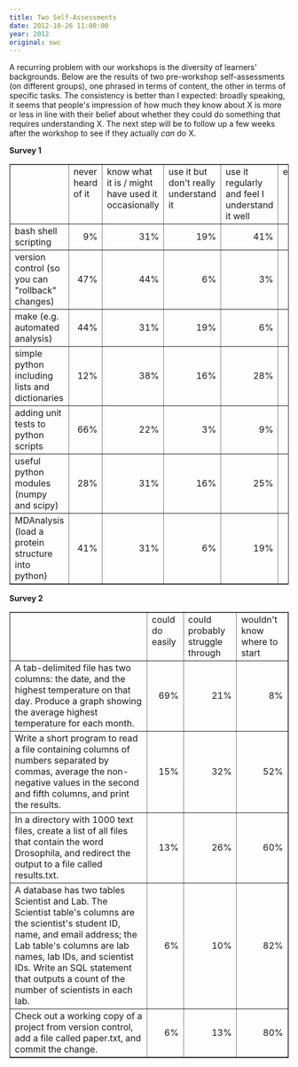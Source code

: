 ```yaml
---
title: Two Self-Assessments
date: 2012-10-26 11:00:00
year: 2012
original: swc
---
```


<p>A recurring problem with our workshops is the diversity of learners' backgrounds. Below are the results of two pre-workshop self-assessments (on different groups), one phrased in terms of content, the other in terms of specific tasks. The consistency is better than I expected: broadly speaking, it seems that people's impression of how much they know about X is more or less in line with their belief about whether they could do something that requires understanding X. The next step will be to follow up a few weeks after the workshop to see if they actually <em>can</em> do X.</p>

<strong>Survey 1</strong>
<table border="1">
<tbody>
<tr>
<td></td>
<td valign="top">never heard of it</td>
<td valign="top">know what it is / might have used it occasionally</td>
<td valign="top">use it but don't really understand it</td>
<td valign="top">use it regularly and feel I understand it well</td>
<td valign="top">expert</td>
</tr>
<tr>
<td>bash shell scripting</td>
<td align="right">9%</td>
<td align="right">31%</td>
<td align="right">19%</td>
<td align="right">41%</td>
<td align="right">0%</td>
</tr>
<tr>
<td>version control (so you can "rollback" changes)</td>
<td align="right">47%</td>
<td align="right">44%</td>
<td align="right">6%</td>
<td align="right">3%</td>
<td align="right">0%</td>
</tr>
<tr>
<td>make (e.g. automated analysis)</td>
<td align="right">44%</td>
<td align="right">31%</td>
<td align="right">19%</td>
<td align="right">6%</td>
<td align="right">0%</td>
</tr>
<tr>
<td>simple python including lists and dictionaries</td>
<td align="right">12%</td>
<td align="right">38%</td>
<td align="right">16%</td>
<td align="right">28%</td>
<td align="right">6%</td>
</tr>
<tr>
<td>adding unit tests to python scripts</td>
<td align="right">66%</td>
<td align="right">22%</td>
<td align="right">3%</td>
<td align="right">9%</td>
<td align="right">0%</td>
</tr>
<tr>
<td>useful python modules (numpy and scipy)</td>
<td align="right">28%</td>
<td align="right">31%</td>
<td align="right">16%</td>
<td align="right">25%</td>
<td align="right">0%</td>
</tr>
<tr>
<td>MDAnalysis (load a protein structure into python)</td>
<td align="right">41%</td>
<td align="right">31%</td>
<td align="right">6%</td>
<td align="right">19%</td>
<td align="right">3%</td>
</tr>
</tbody>
</table>
<strong>Survey 2</strong>
<table border="1">
<tbody>
<tr>
<td></td>
<td valign="top">could do easily</td>
<td valign="top">could probably struggle through</td>
<td valign="top">wouldn't know where to start</td>
</tr>
<tr>
<td>A tab-delimited file has two columns: the date, and the highest temperature on that day. Produce a graph showing the average highest temperature for each month.</td>
<td align="right">69%</td>
<td align="right">21%</td>
<td align="right">8%</td>
</tr>
<tr>
<td>Write a short program to read a file containing columns of numbers separated by commas, average the non-negative values in the second and fifth columns, and print the results.</td>
<td align="right">15%</td>
<td align="right">32%</td>
<td align="right">52%</td>
</tr>
<tr>
<td>In a directory with 1000 text files, create a list of all files that contain the word Drosophila, and redirect the output to a file called results.txt.</td>
<td align="right">13%</td>
<td align="right">26%</td>
<td align="right">60%</td>
</tr>
<tr>
<td>A database has two tables Scientist and Lab. The Scientist table's columns are the scientist's student ID, name, and email address; the Lab table's columns are lab names, lab IDs, and scientist IDs. Write an SQL statement that outputs a count of the number of scientists in each lab.</td>
<td align="right">6%</td>
<td align="right">10%</td>
<td align="right">82%</td>
</tr>
<tr>
<td>Check out a working copy of a project from version control, add a file called paper.txt, and commit the change.</td>
<td align="right">6%</td>
<td align="right">13%</td>
<td align="right">80%</td>
</tr>
</tbody>
</table>

